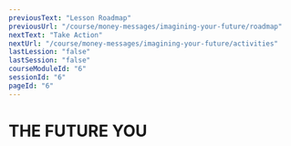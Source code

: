 ```yaml
---
previousText: "Lesson Roadmap"
previousUrl: "/course/money-messages/imagining-your-future/roadmap"
nextText: "Take Action"
nextUrl: "/course/money-messages/imagining-your-future/activities"
lastLession: "false"
lastSession: "false"
courseModuleId: "6"
sessionId: "6"
pageId: "6"
---
```



# THE FUTURE YOU
<sparkle-video-player src="./animation/m1l2.mp4" />